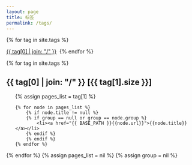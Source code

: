 ```yaml
---
layout: page
title: 标签
permalink: /tags/
---
```


{% for tag in site.tags %} 
  <td><a href="#{{ tag[0] }}" style="font-size:{{ tag[1].size | plus:12}}px;">{{ tag[0] | join: "/" }}</a>&nbsp;</td>
{% endfor %}

{% for tag in site.tags %} 
  <h2 id="{{ tag[0] }}">{{ tag[0] | join: "/" }} <span>[{{ tag[1].size }}]</span></h2>
  <ul>
    {% assign pages_list = tag[1] %}  

    {% for node in pages_list %}
        {% if node.title != null %}
        {% if group == null or group == node.group %}
            <li><a href="{{ BASE_PATH }}{{node.url}}">{{node.title}}</a></li>
        {% endif %}
        {% endif %}
    {% endfor %}
  </ul>
{% endfor %}
{% assign pages_list = nil %}
{% assign group = nil %}
